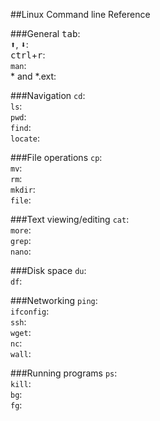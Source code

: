 ##Linux Command line Reference

###General
<kbd>tab</kbd>:  
<kbd>:arrow_up:</kbd>, <kbd>:arrow_down:</kbd>:  
<kbd>ctrl</kbd>+<kbd>r</kbd>:  
``man``:  
\* and *.ext:  

###Navigation
``cd``:  
``ls``:  
``pwd``:  
``find``:  
``locate``:  

###File operations
``cp``:  
``mv``:  
``rm``:  
``mkdir``:  
``file``:  

###Text viewing/editing
``cat``:  
``more``:  
``grep``:  
``nano``:  

###Disk space
``du``:  
``df``:  

###Networking
``ping``:  
``ifconfig``:  
``ssh``:  
``wget``:  
``nc``:  
``wall``:  

###Running programs
``ps``:  
``kill``:  
``bg``:  
``fg``:  
